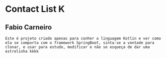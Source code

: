 # Contact List K
## Fabio Carneiro

``
Este é projeto criado apenas para
conher a linguagem Kotlin e ver
como ela se comporta com o framework
SpringBoot, sinta-se a vontade para
clonar, e usar para estudo, modificar
e não se esqueça de dar uma estrelinha kkkk
``

